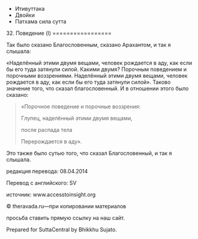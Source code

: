 









* Итивуттака
* Двойки
* Патхама сила сутта


32\. Поведение \(I\)
\=\=\=\=\=\=\=\=\=\=\=\=\=\=\=\=\=



Так было сказано Благословенным, сказано Арахантом, и так я слышала:


«Наделённый этими двумя вещами, человек рождается в аду, как если бы его туда затянули силой\. Какими двумя? Порочным поведением и порочными воззрениями\. Наделённый этими двумя вещами, человек рождается в аду, как если бы его туда затянули силой»\. Таково значение того, что сказал благословенный\. И в отношении этого было сказано:



> «Порочное поведение и порочные воззрения:  
> 
> Глупец, наделённый этими двумя вещами,  
> 
> после распада тела  
> 
> Перерождается в аду»\.


Это также было сутью того, что сказал Благословенный, и так я слышала\.



редакция перевода: 08\.04\.2014


Перевод с английского: SV


источник: www\.accesstoinsight\.org


© theravada\.ru—при копировании материалов


просьба ставить прямую ссылку на наш сайт\.


Prepared for SuttaCentral by Bhikkhu Sujato\.







